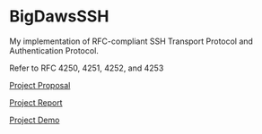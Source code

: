 # BigDawsSSH
My implementation of RFC-compliant SSH Transport Protocol and Authentication Protocol.

Refer to RFC 4250, 4251, 4252, and 4253

[Project Proposal](./project-proposal/proposal.pdf)

[Project Report](./project-report/report.pdf)

[Project Demo](https://drive.google.com/file/d/1ABSqEuLKU92hjxEMKtoHvZ4g1ev2p_Fn/view?usp=sharing)
